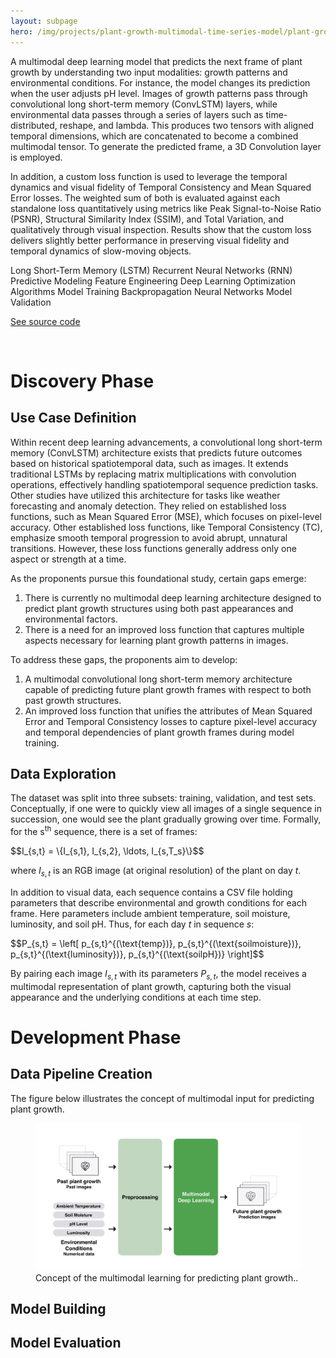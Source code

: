 ```yaml
---
layout: subpage
hero: /img/projects/plant-growth-multimodal-time-series-model/plant-growth-multimodal-time-series-model.jpeg
---
```


<title>Predicting Plant Growth Structures with Multimodal Data Using Convolutional Long Short-Term Memory (ConvLSTM)</title>

A multimodal deep learning model that predicts the next frame of plant growth by understanding two input modalities: growth patterns and environmental conditions. For instance, the model changes its prediction when the user adjusts pH level. Images of growth patterns pass through convolutional long short-term memory (ConvLSTM) layers, while environmental data passes through a series of layers such as time-distributed, reshape, and lambda. This produces two tensors with aligned temporal dimensions, which are concatenated to become a combined multimodal tensor. To generate the predicted frame, a 3D Convolution layer is employed.

In addition, a custom loss function is used to leverage the temporal dynamics and visual fidelity of Temporal Consistency and Mean Squared Error losses. The weighted sum of both is evaluated against each standalone loss quantitatively using metrics like Peak Signal-to-Noise Ratio (PSNR), Structural Similarity Index (SSIM), and Total Variation, and qualitatively through visual inspection. Results show that the custom loss delivers slightly better performance in preserving visual fidelity and temporal dynamics of slow-moving objects.

<tag>Long Short-Term Memory (LSTM)</tag>
<tag>Recurrent Neural Networks (RNN)</tag>
<tag>Predictive Modeling</tag>
<tag>Feature Engineering</tag>
<tag>Deep Learning</tag>
<tag>Optimization Algorithms</tag>
<tag>Model Training</tag>
<tag>Backpropagation</tag>
<tag>Neural Networks</tag>
<tag>Model Validation</tag>

<a href="https://www.johnivandiaz.com" class="arrow-link">See source code</a>

<br>

<h1>Discovery Phase</h1>

<h2>Use Case Definition</h2>

Within recent deep learning advancements, a convolutional long short-term memory (ConvLSTM) architecture exists that predicts future outcomes based on historical spatiotemporal data, such as images. It extends traditional LSTMs by replacing matrix multiplications with convolution operations, effectively handling spatiotemporal sequence prediction tasks. Other studies have utilized this architecture for tasks like weather forecasting and anomaly detection. They relied on established loss functions, such as Mean Squared Error (MSE), which focuses on pixel-level accuracy. Other established loss functions, like Temporal Consistency (TC), emphasize smooth temporal progression to avoid abrupt, unnatural transitions. However, these loss functions generally address only one aspect or strength at a time.

As the proponents pursue this foundational study, certain gaps emerge:

<ol>
  <li>There is currently no multimodal deep learning architecture designed to predict plant growth structures using both past appearances and environmental factors.</li>
  <li>There is a need for an improved loss function that captures multiple aspects necessary for learning plant growth patterns in images.</li>
</ol>

To address these gaps, the proponents aim to develop:

<ol>
  <li>A multimodal convolutional long short-term memory architecture capable of predicting future plant growth frames with respect to both past growth structures.</li>
  <li>An improved loss function that unifies the attributes of Mean Squared Error and Temporal Consistency losses to capture pixel-level accuracy and temporal dependencies of plant growth frames during model training.</li>
</ol>

<h2>Data Exploration</h2>

The dataset was split into three subsets: training, validation, and test sets. Conceptually, if one were to quickly view all images of a single sequence in succession, one would see the plant gradually growing over time. Formally, for the s<sup>th</sup> sequence, there is a set of frames:

<div class="equation">
$$I_{s,t} = \{I_{s,1}, I_{s,2}, \ldots, I_{s,T_s}\}$$
</div>

where $I_{s,t}$ is an RGB image (at original resolution) of the plant on day $t$.

In addition to visual data, each sequence contains a CSV file holding parameters that describe environmental and growth conditions for each frame. Here parameters include ambient temperature, soil moisture, luminosity, and soil pH. Thus, for each day $t$ in sequence $s$:

<div class="equation">
$$P_{s,t} = \left[ p_{s,t}^{(\text{temp})}, p_{s,t}^{(\text{soilmoisture})}, p_{s,t}^{(\text{luminosity})}, p_{s,t}^{(\text{soilpH})} \right]$$
</div>

By pairing each image $I_{s,t}$ with its parameters $P_{s,t}$, the model receives a multimodal representation of plant growth, capturing both the visual appearance and the underlying conditions at each time step.







<h1>Development Phase</h1>

<h2>Data Pipeline Creation</h2>

The figure below illustrates the concept of multimodal input for predicting plant growth.

<figure style="--img-max: 560px;">
  <img src="/img/projects/plant-growth-multimodal-time-series-model/multimodal-learning.jpg">
  <figcaption>Concept of the multimodal learning for predicting plant growth..</figcaption>
</figure>





<h2>Model Building</h2>




<h2>Model Evaluation</h2>



